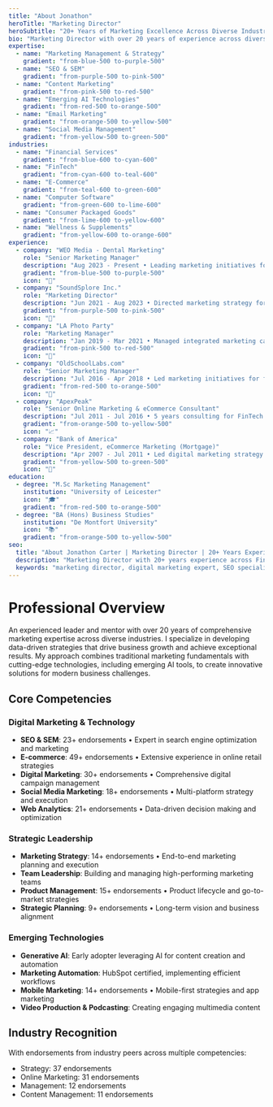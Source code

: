 ```yaml
---
title: "About Jonathon"
heroTitle: "Marketing Director"
heroSubtitle: "20+ Years of Marketing Excellence Across Diverse Industries"
bio: "Marketing Director with over 20 years of experience across diverse industries and markets, leveraging comprehensive marketing expertise to drive business growth and achieve exceptional results. I excel in developing data-driven strategies, executing marketing campaigns, and optimizing user experiences. Master's in Marketing Management and a Bachelor's in Business Studies."
expertise:
  - name: "Marketing Management & Strategy"
    gradient: "from-blue-500 to-purple-500"
  - name: "SEO & SEM"
    gradient: "from-purple-500 to-pink-500"
  - name: "Content Marketing"
    gradient: "from-pink-500 to-red-500"
  - name: "Emerging AI Technologies"
    gradient: "from-red-500 to-orange-500"
  - name: "Email Marketing"
    gradient: "from-orange-500 to-yellow-500"
  - name: "Social Media Management"
    gradient: "from-yellow-500 to-green-500"
industries:
  - name: "Financial Services"
    gradient: "from-blue-600 to-cyan-600"
  - name: "FinTech"
    gradient: "from-cyan-600 to-teal-600"
  - name: "E-Commerce"
    gradient: "from-teal-600 to-green-600"
  - name: "Computer Software"
    gradient: "from-green-600 to-lime-600"
  - name: "Consumer Packaged Goods"
    gradient: "from-lime-600 to-yellow-600"
  - name: "Wellness & Supplements"
    gradient: "from-yellow-600 to-orange-600"
experience:
  - company: "WEO Media - Dental Marketing"
    role: "Senior Marketing Manager"
    description: "Aug 2023 - Present • Leading marketing initiatives for dental practices, leveraging Generative AI, HubSpot, and multi-channel strategies"
    gradient: "from-blue-500 to-purple-500"
    icon: "🦷"
  - company: "SoundSplore Inc."
    role: "Marketing Director"
    description: "Jun 2021 - Aug 2023 • Directed marketing strategy for early-stage startup, implementing AI-driven customer acquisition and remote team management"
    gradient: "from-purple-500 to-pink-500"
    icon: "🎵"
  - company: "LA Photo Party"
    role: "Marketing Manager"
    description: "Jan 2019 - Mar 2021 • Managed integrated marketing campaigns, influencer partnerships, and product strategy"
    gradient: "from-pink-500 to-red-500"
    icon: "📸"
  - company: "OldSchoolLabs.com"
    role: "Senior Marketing Manager"
    description: "Jul 2016 - Apr 2018 • Led marketing initiatives for fitness supplement brand with focus on influencer marketing"
    gradient: "from-red-500 to-orange-500"
    icon: "💪"
  - company: "ApexPeak"
    role: "Senior Online Marketing & eCommerce Consultant"
    description: "Jul 2011 - Jul 2016 • 5 years consulting for FinTech startup across Los Angeles & Singapore markets"
    gradient: "from-orange-500 to-yellow-500"
    icon: "📈"
  - company: "Bank of America"
    role: "Vice President, eCommerce Marketing (Mortgage)"
    description: "Apr 2007 - Jul 2011 • Led digital marketing strategy for mortgage division, managing mobile and web initiatives"
    gradient: "from-yellow-500 to-green-500"
    icon: "🏦"
education:
  - degree: "M.Sc Marketing Management"
    institution: "University of Leicester"
    icon: "🎓"
    gradient: "from-red-500 to-orange-500"
  - degree: "BA (Hons) Business Studies"
    institution: "De Montfort University"
    icon: "📚"
    gradient: "from-orange-500 to-yellow-500"
seo:
  title: "About Jonathon Carter | Marketing Director | 20+ Years Experience"
  description: "Marketing Director with 20+ years experience across FinTech, E-commerce, CPG, and Software. Expert in digital marketing, SEO/SEM, and emerging AI technologies."
  keywords: "marketing director, digital marketing expert, SEO specialist, e-commerce marketing, fintech marketing, AI marketing"
---
```


# Professional Overview

An experienced leader and mentor with over 20 years of comprehensive marketing expertise across diverse industries. I specialize in developing data-driven strategies that drive business growth and achieve exceptional results. My approach combines traditional marketing fundamentals with cutting-edge technologies, including emerging AI tools, to create innovative solutions for modern business challenges.

## Core Competencies

### Digital Marketing & Technology
- **SEO & SEM**: 23+ endorsements • Expert in search engine optimization and marketing
- **E-commerce**: 49+ endorsements • Extensive experience in online retail strategies
- **Digital Marketing**: 30+ endorsements • Comprehensive digital campaign management
- **Social Media Marketing**: 18+ endorsements • Multi-platform strategy and execution
- **Web Analytics**: 21+ endorsements • Data-driven decision making and optimization

### Strategic Leadership
- **Marketing Strategy**: 14+ endorsements • End-to-end marketing planning and execution
- **Team Leadership**: Building and managing high-performing marketing teams
- **Product Management**: 15+ endorsements • Product lifecycle and go-to-market strategies
- **Strategic Planning**: 9+ endorsements • Long-term vision and business alignment

### Emerging Technologies
- **Generative AI**: Early adopter leveraging AI for content creation and automation
- **Marketing Automation**: HubSpot certified, implementing efficient workflows
- **Mobile Marketing**: 14+ endorsements • Mobile-first strategies and app marketing
- **Video Production & Podcasting**: Creating engaging multimedia content

## Industry Recognition

With endorsements from industry peers across multiple competencies:
- Strategy: 37 endorsements
- Online Marketing: 31 endorsements
- Management: 12 endorsements
- Content Management: 11 endorsements

